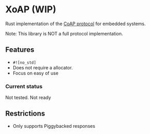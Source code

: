 # XoAP (WIP)
Rust implementation of the [CoAP protocol](https://tools.ietf.org/html/rfc7252) for embedded systems.

Note: This library is NOT a full protocol implementation.

## Features
* `#![no_std]`
* Does not require a allocator.
* Focus on easy of use

### Current status
Not tested. Not ready

## Restrictions
* Only supports Piggybacked responses
